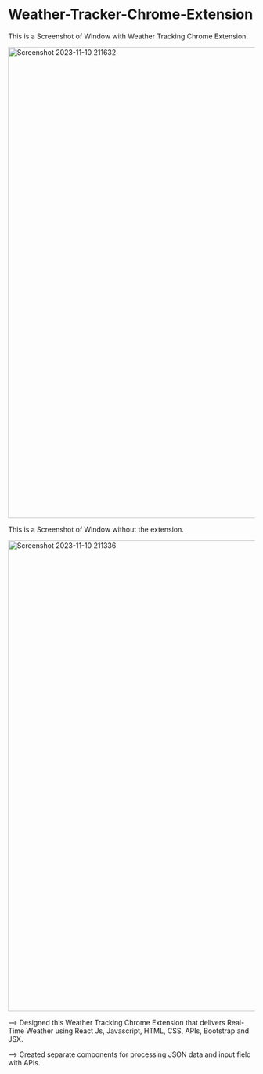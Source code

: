 # Weather-Tracker-Chrome-Extension
This is a Screenshot of Window  with Weather Tracking Chrome Extension.

<img width="960" alt="Screenshot 2023-11-10 211632" src="https://github.com/krishnaSaiSanga/Weather-Tracker-Chrome-Extension/assets/150455517/9058ecdb-b28b-40b7-b0d2-b8f2b4670aba">

This is a Screenshot of Window without the extension.

<img width="960" alt="Screenshot 2023-11-10 211336" src="https://github.com/krishnaSaiSanga/Weather-Tracker-Chrome-Extension/assets/150455517/86f5edca-a661-416a-91c9-0d759c3367cd">

--> Designed this Weather Tracking Chrome Extension that delivers Real-Time Weather using React Js, Javascript, HTML, CSS, APIs, Bootstrap and JSX.

--> Created separate components for processing JSON data and input field with APIs.
